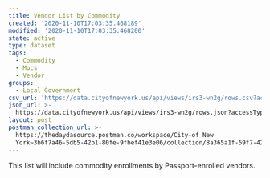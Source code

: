 ```yaml
---
title: Vendor List by Commodity
created: '2020-11-10T17:03:35.468189'
modified: '2020-11-10T17:03:35.468200'
state: active
type: dataset
tags:
  - Commodity
  - Mocs
  - Vendor
groups:
  - Local Government
csv_url: 'https://data.cityofnewyork.us/api/views/irs3-wn2g/rows.csv?accessType=DOWNLOAD'
json_url: >-
  https://data.cityofnewyork.us/api/views/irs3-wn2g/rows.json?accessType=DOWNLOAD
layout: post
postman_collection_url: >-
  https://thedaydasource.postman.co/workspace/City-of New
  York~3b6f7a46-5db5-42b1-80fe-9fbef41e3e06/collection/8a365a1f-59f7-42ee-a5be-f0f85c643f8b
---
```

This list will include commodity enrollments by Passport-enrolled vendors.
